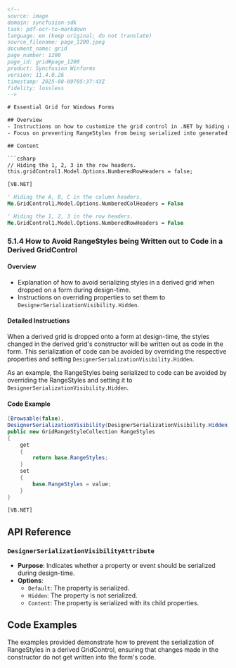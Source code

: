 ```html
<!-- 
source: image
domain: syncfusion-sdk
task: pdf-ocr-to-markdown
language: en (keep original; do not translate)
source_filename: page_1200.jpeg
document_name: grid
page_number: 1200
page_id: grid#page_1200
product: Syncfusion Winforms
version: 11.4.0.26
timestamp: 2025-08-09T05:37:43Z
fidelity: lossless
-->

# Essential Grid for Windows Forms

## Overview
- Instructions on how to customize the grid control in .NET by hiding row and column headers.
- Focus on preventing RangeStyles from being serialized into generated code in derived GridControl.

## Content

```csharp
// Hiding the 1, 2, 3 in the row headers.
this.gridControl1.Model.Options.NumberedRowHeaders = false;
```

```vb
[VB.NET]

' Hiding the A, B, C in the column headers.
Me.GridControl1.Model.Options.NumberedColHeaders = False

' Hiding the 1, 2, 3 in the row headers.
Me.GridControl1.Model.Options.NumberedRowHeaders = False
```

### 5.1.4 How to Avoid RangeStyles being Written out to Code in a Derived GridControl

#### Overview
- Explanation of how to avoid serializing styles in a derived grid when dropped on a form during design-time.
- Instructions on overriding properties to set them to `DesignerSerializationVisibility.Hidden`.

#### Detailed Instructions
When a derived grid is dropped onto a form at design-time, the styles changed in the derived grid's constructor will be written out as code in the form. This serialization of code can be avoided by overriding the respective properties and setting `DesignerSerializationVisibility.Hidden`.

As an example, the RangeStyles being serialized to code can be avoided by overriding the RangeStyles and setting it to `DesignerSerializationVisibility.Hidden`.

#### Code Example

```csharp
[Browsable(false), 
DesignerSerializationVisibility(DesignerSerializationVisibility.Hidden)]
public new GridRangeStyleCollection RangeStyles
{
    get
    {
        return base.RangeStyles;
    }
    set
    {
        base.RangeStyles = value;
    }
}
```

```vb
[VB.NET]
```

## API Reference

### `DesignerSerializationVisibilityAttribute`
- **Purpose**: Indicates whether a property or event should be serialized during design-time.
- **Options**: 
  - `Default`: The property is serialized.
  - `Hidden`: The property is not serialized.
  - `Content`: The property is serialized with its child properties.

## Code Examples

The examples provided demonstrate how to prevent the serialization of RangeStyles in a derived GridControl, ensuring that changes made in the constructor do not get written into the form's code.

<!-- tags: gridcontrol, winforms, designerserializationvisibility, csharp, vb.net, serialization, rangestyles keywords: grid, windows forms, design time, serialization, range styles, override, hidden -->
```